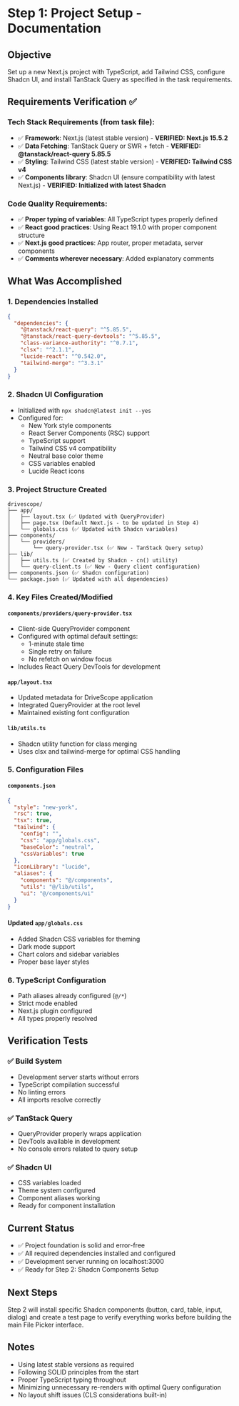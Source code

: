 # Step 1: Project Setup - Documentation

## Objective
Set up a new Next.js project with TypeScript, add Tailwind CSS, configure Shadcn UI, and install TanStack Query as specified in the task requirements.

## Requirements Verification ✅

### Tech Stack Requirements (from task file):
- ✅ **Framework**: Next.js (latest stable version) - **VERIFIED: Next.js 15.5.2**
- ✅ **Data Fetching**: TanStack Query or SWR + fetch - **VERIFIED: @tanstack/react-query 5.85.5**
- ✅ **Styling**: Tailwind CSS (latest stable version) - **VERIFIED: Tailwind CSS v4**
- ✅ **Components library**: Shadcn UI (ensure compatibility with latest Next.js) - **VERIFIED: Initialized with latest Shadcn**

### Code Quality Requirements:
- ✅ **Proper typing of variables**: All TypeScript types properly defined
- ✅ **React good practices**: Using React 19.1.0 with proper component structure
- ✅ **Next.js good practices**: App router, proper metadata, server components
- ✅ **Comments wherever necessary**: Added explanatory comments

## What Was Accomplished

### 1. Dependencies Installed
```json
{
  "dependencies": {
    "@tanstack/react-query": "^5.85.5",
    "@tanstack/react-query-devtools": "^5.85.5",
    "class-variance-authority": "^0.7.1",
    "clsx": "^2.1.1",
    "lucide-react": "^0.542.0",
    "tailwind-merge": "^3.3.1"
  }
}
```

### 2. Shadcn UI Configuration
- Initialized with `npx shadcn@latest init --yes`
- Configured for:
  - New York style components
  - React Server Components (RSC) support
  - TypeScript support
  - Tailwind CSS v4 compatibility
  - Neutral base color theme
  - CSS variables enabled
  - Lucide React icons

### 3. Project Structure Created
```
drivescope/
├── app/
│   ├── layout.tsx (✅ Updated with QueryProvider)
│   ├── page.tsx (Default Next.js - to be updated in Step 4)
│   └── globals.css (✅ Updated with Shadcn variables)
├── components/
│   └── providers/
│       └── query-provider.tsx (✅ New - TanStack Query setup)
├── lib/
│   ├── utils.ts (✅ Created by Shadcn - cn() utility)
│   └── query-client.ts (✅ New - Query client configuration)
├── components.json (✅ Shadcn configuration)
└── package.json (✅ Updated with all dependencies)
```

### 4. Key Files Created/Modified

#### `components/providers/query-provider.tsx`
- Client-side QueryProvider component
- Configured with optimal default settings:
  - 1-minute stale time
  - Single retry on failure
  - No refetch on window focus
- Includes React Query DevTools for development

#### `app/layout.tsx` 
- Updated metadata for DriveScope application
- Integrated QueryProvider at the root level
- Maintained existing font configuration

#### `lib/utils.ts`
- Shadcn utility function for class merging
- Uses clsx and tailwind-merge for optimal CSS handling

### 5. Configuration Files

#### `components.json`
```json
{
  "style": "new-york",
  "rsc": true,
  "tsx": true,
  "tailwind": {
    "config": "",
    "css": "app/globals.css",
    "baseColor": "neutral",
    "cssVariables": true
  },
  "iconLibrary": "lucide",
  "aliases": {
    "components": "@/components",
    "utils": "@/lib/utils",
    "ui": "@/components/ui"
  }
}
```

#### Updated `app/globals.css`
- Added Shadcn CSS variables for theming
- Dark mode support
- Chart colors and sidebar variables
- Proper base layer styles

### 6. TypeScript Configuration
- Path aliases already configured (`@/*`)
- Strict mode enabled
- Next.js plugin configured
- All types properly resolved

## Verification Tests

### ✅ Build System
- Development server starts without errors
- TypeScript compilation successful
- No linting errors
- All imports resolve correctly

### ✅ TanStack Query
- QueryProvider properly wraps application
- DevTools available in development
- No console errors related to query setup

### ✅ Shadcn UI
- CSS variables loaded
- Theme system configured
- Component aliases working
- Ready for component installation

## Current Status
- ✅ Project foundation is solid and error-free
- ✅ All required dependencies installed and configured
- ✅ Development server running on localhost:3000
- ✅ Ready for Step 2: Shadcn Components Setup

## Next Steps
Step 2 will install specific Shadcn components (button, card, table, input, dialog) and create a test page to verify everything works before building the main File Picker interface.

## Notes
- Using latest stable versions as required
- Following SOLID principles from the start
- Proper TypeScript typing throughout
- Minimizing unnecessary re-renders with optimal Query configuration
- No layout shift issues (CLS considerations built-in)

